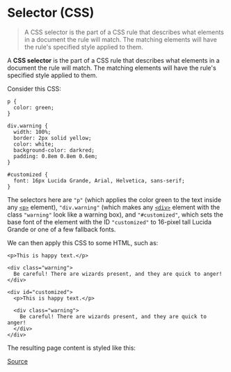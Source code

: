 # Selector (CSS)

> A CSS selector is the part of a CSS rule that describes what elements in a document the rule will match. The matching elements will have the rule's specified style applied to them.

A **CSS selector** is the part of a CSS rule that describes what elements in a document the rule will match. The matching elements will have the rule's specified style applied to them.

Consider this CSS:

    p {
      color: green;
    }
    
    div.warning {
      width: 100%;
      border: 2px solid yellow;
      color: white;
      background-color: darkred;
      padding: 0.8em 0.8em 0.6em;
    }
    
    #customized {
      font: 16px Lucida Grande, Arial, Helvetica, sans-serif;
    }
    

The selectors here are `"p"` (which applies the color green to the text inside any [`<p>`](chrome-extension://cjedbglnccaioiolemnfhjncicchinao/en-US/docs/Web/HTML/Element/p "The HTML <p> element represents a paragraph.") element), `"div.warning"` (which makes any [`<div>`](chrome-extension://cjedbglnccaioiolemnfhjncicchinao/en-US/docs/Web/HTML/Element/div "The HTML Content Division element (<div>) is the generic container for flow content. It has no effect on the content or layout until styled using CSS.") element with the class `"warning"` look like a warning box), and `"#customized"`, which sets the base font of the element with the ID `"customized"` to 16-pixel tall Lucida Grande or one of a few fallback fonts.

We can then apply this CSS to some HTML, such as:

    <p>This is happy text.</p>
    
    <div class="warning">
      Be careful! There are wizards present, and they are quick to anger!
    </div>
    
    <div id="customized">
      <p>This is happy text.</p>
    
      <div class="warning">
        Be careful! There are wizards present, and they are quick to anger!
      </div>
    </div>

The resulting page content is styled like this:


[Source](https://developer.mozilla.org/en-US/docs/Glossary/CSS_Selector)